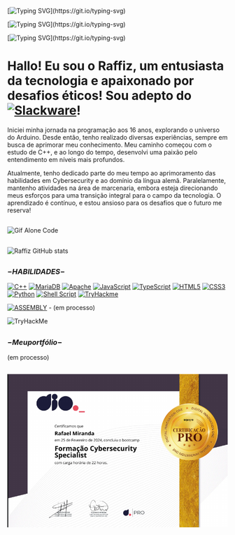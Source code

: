 
[![Typing SVG](https://readme-typing-svg.herokuapp.com?font=Fira+Code&size=32&pause=10&color=292929&width=435&lines=Seja+Bem-vindo!;)](https://git.io/typing-svg)

[![Typing SVG](https://readme-typing-svg.herokuapp.com?font=Fira+Code&size=32&pause=10&color=292929&width=435&lines=Herzlich+Willkommen!;)](https://git.io/typing-svg)

[![Typing SVG](https://readme-typing-svg.herokuapp.com?font=Fira+Code&size=14&pause=10&color=292929&width=100&lines=.+.+.;)](https://git.io/typing-svg)

# Hallo! Eu sou o Raffiz, um entusiasta da tecnologia e apaixonado por desafios éticos! Sou adepto do [![Slackware](https://img.shields.io/badge/-Slackware-%231357BD?style=for-the-badge&logo=slackware&logoColor=white)](http://www.slackware.com/)!


Iniciei minha jornada na programação aos 16 anos, explorando o universo do Arduino. Desde então, tenho realizado diversas experiências, sempre em busca de aprimorar meu conhecimento. Meu caminho começou com o estudo de C++, e ao longo do tempo, desenvolvi uma paixão pelo entendimento em níveis mais profundos.

Atualmente, tenho dedicado parte do meu tempo ao aprimoramento das habilidades em Cybersecurity e ao domínio da língua alemã. Paralelamente, mantenho atividades na área de marcenaria, embora esteja direcionando meus esforços para uma transição integral para o campo da tecnologia.
O aprendizado é contínuo, e estou ansioso para os desafios que o futuro me reserva!
##
![Gif Alone Code](https://user-images.githubusercontent.com/74038190/212748830-4c709398-a386-4761-84d7-9e10b98fbe6e.gif)
##

![Raffiz GitHub stats](https://github-readme-stats.vercel.app/api?username=rafF1z-ft&theme=holi&border_radius=50&show_icons=true)

##

### $- HABILIDADES -$

[![C++](https://img.shields.io/badge/c++-%2300599C.svg?style=for-the-badge&logo=c%2B%2B&logoColor=white)](https://www.arduino.cc/reference/pt/)
[![MariaDB](https://img.shields.io/badge/MariaDB-003545?style=for-the-badge&logo=mariadb&logoColor=white)](https://mariadb.org/)
[![Apache](https://img.shields.io/badge/apache-%23D42029.svg?style=for-the-badge&logo=apache&logoColor=white)](https://www.apache.org/)
[![JavaScript](https://img.shields.io/badge/JavaScript-F7DF1E?style=for-the-badge&logo=javascript&logoColor=black)](https://developer.mozilla.org/pt-BR/docs/Web/JavaScript)
[![TypeScript](https://img.shields.io/badge/TypeScript-007ACC?style=for-the-badge&logo=typescript&logoColor=white)](https://www.typescriptlang.org/pt/docs/handbook/typescript-in-5-minutes.html)
[![HTML5](https://img.shields.io/badge/HTML5-E34F26?style=for-the-badge&logo=html5&logoColor=white)](https://developer.mozilla.org/pt-BR/docs/Web/HTML/Element)
[![CSS3](https://img.shields.io/badge/CSS3-1572B6?style=for-the-badge&logo=css3&logoColor=white)](https://developer.mozilla.org/pt-BR/docs/Web/CSS)
[![Python](https://img.shields.io/badge/python-3670A0?style=for-the-badge&logo=python&logoColor=ffdd54)](https://roadmap.sh/python)
[![Shell Script](https://img.shields.io/badge/shell_script-%23121011.svg?style=for-the-badge&logo=gnu-bash&logoColor=white)](https://codeburst.io/your-perfect-kickstart-to-shell-scripting-857b81c0939b)
[![TryHackme](https://img.shields.io/badge/TryHackMe-212C42.svg?style=for-the-badge&logo=TryHackMe&logoColor=white)](https://tryhackme.com/p/RafF1zft.dll)

[![ASSEMBLY](https://img.shields.io/badge/_-ASM-6E4C13.svg?style=for-the-badge)](https://github.com/yds12/x64-roadmap) - (em processo)

<img src="https://tryhackme-badges.s3.amazonaws.com/RafF1zft.dll.png" alt="TryHackMe">

##

### $- Meu portfólio -$
(em processo)

##

![Alt text](./Certificado.png "Título opcional")

